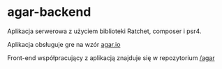 # agar-backend
Aplikacja serwerowa z użyciem biblioteki Ratchet, 
composer i psr4.

Aplikacja obsługuje gre na wzór [agar.io](https://agar.io/)

Front-end współpracujący z aplikacją znajduje się w repozytorium [/agar](https://github.com/michalch775/agar)